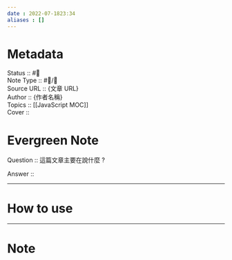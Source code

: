 ```yaml
---
date : 2022-07-1823:34
aliases : []
---
```

# Metadata
Status :: #🌱 <br>
Note Type :: #📨/📝 <br>
Source URL :: {文章 URL} <br>
Author :: {作者名稱} <br>
Topics :: [[JavaScript MOC]] <br>
Cover ::

# Evergreen Note

Question :: 這篇文章主要在說什麼 ?

Answer ::

---

# How to use

---

# Note